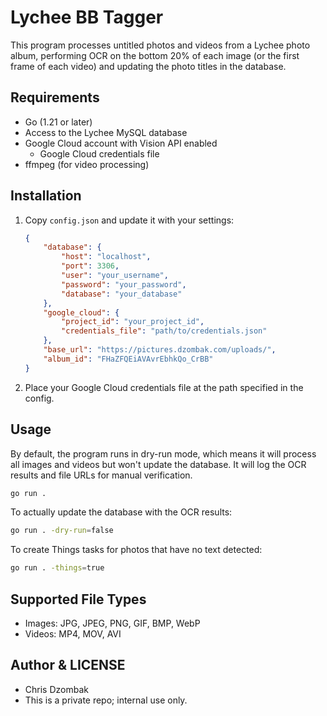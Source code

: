 # Lychee BB Tagger

This program processes untitled photos and videos from a Lychee photo album, performing OCR on the bottom 20% of each image (or the first frame of each video) and updating the photo titles in the database.

## Requirements

- Go (1.21 or later)
- Access to the Lychee MySQL database
- Google Cloud account with Vision API enabled
    - Google Cloud credentials file
- ffmpeg (for video processing)

## Installation

1. Copy `config.json` and update it with your settings:
   ```json
   {
       "database": {
           "host": "localhost",
           "port": 3306,
           "user": "your_username",
           "password": "your_password",
           "database": "your_database"
       },
       "google_cloud": {
           "project_id": "your_project_id",
           "credentials_file": "path/to/credentials.json"
       },
       "base_url": "https://pictures.dzombak.com/uploads/",
       "album_id": "FHaZFQEiAVAvrEbhkQo_CrBB"
   }
   ```

2. Place your Google Cloud credentials file at the path specified in the config.

## Usage

By default, the program runs in dry-run mode, which means it will process all images and videos but won't update the database. It will log the OCR results and file URLs for manual verification.

```bash
go run .
```

To actually update the database with the OCR results:

```bash
go run . -dry-run=false
```

To create Things tasks for photos that have no text detected:

```bash
go run . -things=true
```

## Supported File Types

- Images: JPG, JPEG, PNG, GIF, BMP, WebP
- Videos: MP4, MOV, AVI

## Author & LICENSE

- Chris Dzombak
- This is a private repo; internal use only.
